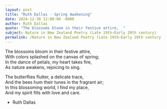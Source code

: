 ```yaml
---
layout: post
title: "Ruth Dallas - Spring Awakening"
date: 2024-12-30 12:00:00 -0000
author: Ruth Dallas
quote: "The blossoms bloom in their festive attire,  "
subject: Nature in New Zealand Poetry (Late 19th–Early 20th century)
permalink: /Nature in New Zealand Poetry (Late 19th–Early 20th century)/Ruth Dallas/Ruth Dallas - Spring Awakening
---
```


The blossoms bloom in their festive attire,  
With colors splashed on the canvas of spring;  
In the dance of petals, my heart takes fire,  
As nature awakens, rejoicing to sing.  

The butterflies flutter, a delicate trace,  
And the bees hum their tunes in the fragrant air;  
In this blossoming world, I find my place,  
And my spirit fills with love and care.

- Ruth Dallas
